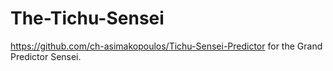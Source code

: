 # The-Tichu-Sensei

https://github.com/ch-asimakopoulos/Tichu-Sensei-Predictor for the Grand Predictor Sensei.
